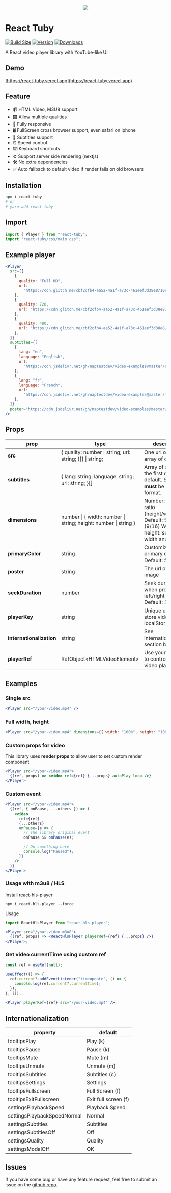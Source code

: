 <p align="center">
  <img src="https://res.cloudinary.com/naptest/image/upload/w_600/react-tuby/preview_jhnrup.png">
</p>

# React Tuby

[![Build Size](https://img.shields.io/bundlephobia/minzip/react-tuby?label=Bundle%20size&style=flat&color=success)](https://bundlephobia.com/result?p=react-tuby)
[![Version](https://img.shields.io/npm/v/react-tuby?style=flat&color=success)](https://www.npmjs.com/package/react-tuby)
[![Downloads](https://img.shields.io/npm/dt/react-tuby.svg?style=flat&color=success)](https://www.npmjs.com/package/react-tuby)

A React video player library with YouTube-like UI

## Demo

[https://react-tuby.vercel.app](https://react-tuby.vercel.app)

## Feature

- 📹 HTML Video, M3U8 support
- 🎛 Allow multiple qualities
- 📱 Fully responsive
- 🖥 FullScreen cross browser support, even safari on iphone
- 📖 Subtitles support
- ⏰ Speed control
- ⌨️ Keyboard shortcuts
- ⚙️ Support server side rendering (nextjs)
- 🛠 No extra dependencies
- ✅ Auto fallback to default video if render fails on old browsers

## Installation

```bash
npm i react-tuby
# or
# yarn add react-tuby
```

## Import

```jsx
import { Player } from "react-tuby";
import "react-tuby/css/main.css";
```

## Example player

```jsx
<Player
  src={[
    {
      quality: "Full HD",
      url:
        "https://cdn.glitch.me/cbf2cfb4-aa52-4a1f-a73c-461eef3d38e8/1080.mp4",
    },
    {
      quality: 720,
      url: "https://cdn.glitch.me/cbf2cfb4-aa52-4a1f-a73c-461eef3d38e8/720.mp4",
    },
    {
      quality: 480,
      url: "https://cdn.glitch.me/cbf2cfb4-aa52-4a1f-a73c-461eef3d38e8/480.mp4",
    },
  ]}
  subtitles={[
    {
      lang: "en",
      language: "English",
      url:
        "https://cdn.jsdelivr.net/gh/naptestdev/video-examples@master/en.vtt",
    },
    {
      lang: "fr",
      language: "French",
      url:
        "https://cdn.jsdelivr.net/gh/naptestdev/video-examples@master/fr.vtt",
    },
  ]}
  poster="https://cdn.jsdelivr.net/gh/naptestdev/video-examples@master/poster.png"
/>
```

## Props

| prop                     | type                                                            | description                                                                                            |
| ------------------------ | --------------------------------------------------------------- | ------------------------------------------------------------------------------------------------------ |
| **src**                  | { quality: number \| string; url: string; }[] \| string;        | One url of video or array of qualities                                                                 |
| **subtitles**            | { lang: string; language: string; url: string; }[]              | Array of subtitles, the first one will be default. Subtitle **must** be in .vtt format.                |
| **dimensions**           | number \| { width: number \| string; height: number \| string } | Number: aspect ratio (height/width). Default: 56.25% (9/16) Width, height: set custom width and height |
| **primaryColor**         | string                                                          | Customize the primary color. Default: #ff0000                                                          |
| **poster**               | string                                                          | The url of poster image                                                                                |
| **seekDuration**         | number                                                          | Seek duration when pressing left/right key. Default: 10                                                |
| **playerKey**            | string                                                          | Unique user key to store video state in localStorage                                                   |
| **internationalization** | string                                                          | See internationalization section below                                                                 |
| **playerRef**            | RefObject\<HTMLVideoElement\>                                   | Use your own ref to control the video player                                                           |

## Examples

### Single src

```jsx
<Player src="/your-video.mp4" />
```

### Full width, height

```jsx
<Player src="/your-video.mp4" dimensions={{ width: "100%", height: "100%" }} />
```

### Custom props for video

This library uses **render props** to allow user to set custom render component

```jsx
<Player src="/your-video.mp4">
  {(ref, props) => <video ref={ref} {...props} autoPlay loop />}
</Player>
```

### Custom event

```jsx
<Player src="/your-video.mp4">
  {(ref, { onPause, ...others }) => (
    <video
      ref={ref}
      {...others}
      onPause={e => {
        // The library original event
        onPause && onPause(e);

        // Do something here
        console.log("Paused");
      }}
    />
  )}
</Player>
```

### Usage with m3u8 / HLS

Install react-hls-player

```
npm i react-hls-player --force
```

Usage

```jsx
import ReactHlsPlayer from "react-hls-player";

<Player src="/your-video.m3u8">
  {(ref, props) => <ReactHlsPlayer playerRef={ref} {...props} />}
</Player>;
```

### Get video currentTime using custom ref

```jsx
const ref = useRef(null);

useEffect(() => {
  ref.current?.addEventListener("timeupdate", () => {
    console.log(ref.current?.currentTime);
  });
}, []);

<Player playerRef={ref} src="/your-video.mp4" />;
```

## Internationalization

| property                    | default              |
| --------------------------- | -------------------- |
| tooltipsPlay                | Play (k)             |
| tooltipsPause               | Pause (k)            |
| tooltipsMute                | Mute (m)             |
| tooltipsUnmute              | Unmute (m)           |
| tooltipsSubtitles           | Subtitles (c)        |
| tooltipsSettings            | Settings             |
| tooltipsFullscreen          | Full Screen (f)      |
| tooltipsExitFullscreen      | Exit full screen (f) |
| settingsPlaybackSpeed       | Playback Speed       |
| settingsPlaybackSpeedNormal | Normal               |
| settingsSubtitles           | Subtitles            |
| settingsSubtitlesOff        | Off                  |
| settingsQuality             | Quality              |
| settingsModalOff            | OK                   |

## Issues

If you have some bug or have any feature request, feel free to submit an issue on the [github repo](https://github.com/napthedev/react-tuby.git).
